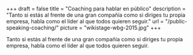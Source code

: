 +++
draft 			= false
title 			= "Coaching para hablar en público"
description		= "Tanto si estás al frente de una gran compañía como si diriges tu propia empresa, habla como el líder al que todos quieren seguir."
url	 			= "/public-speaking-coaching/"
picture 		= "wikistage-wbg-2015.jpg"
+++

Tanto si estás al frente de una gran compañía como si diriges tu propia empresa, habla como el líder al que todos quieren seguir.